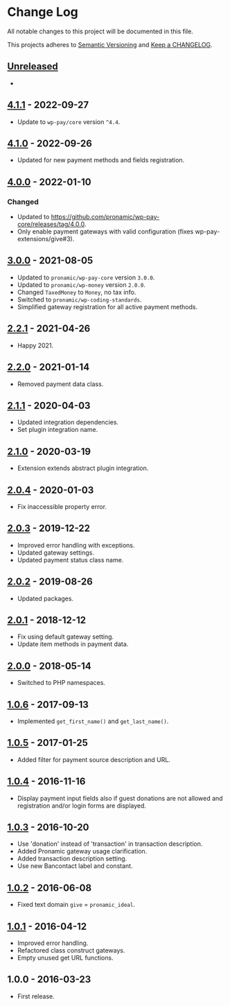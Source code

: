 # Change Log

All notable changes to this project will be documented in this file.

This projects adheres to [Semantic Versioning](http://semver.org/) and [Keep a CHANGELOG](http://keepachangelog.com/).

## [Unreleased][unreleased]
-

## [4.1.1] - 2022-09-27
- Update to `wp-pay/core` version `^4.4`.

## [4.1.0] - 2022-09-26
- Updated for new payment methods and fields registration.

## [4.0.0] - 2022-01-10
### Changed
- Updated to https://github.com/pronamic/wp-pay-core/releases/tag/4.0.0.
- Only enable payment gateways with valid configuration (fixes wp-pay-extensions/give#3).

## [3.0.0] - 2021-08-05
- Updated to `pronamic/wp-pay-core`  version `3.0.0`.
- Updated to `pronamic/wp-money`  version `2.0.0`.
- Changed `TaxedMoney` to `Money`, no tax info.
- Switched to `pronamic/wp-coding-standards`.
- Simplified gateway registration for all active payment methods.

## [2.2.1] - 2021-04-26
- Happy 2021.

## [2.2.0] - 2021-01-14
- Removed payment data class.

## [2.1.1] - 2020-04-03
- Updated integration dependencies.
- Set plugin integration name.

## [2.1.0] - 2020-03-19
- Extension extends abstract plugin integration.

## [2.0.4] - 2020-01-03
- Fix inaccessible property error.

## [2.0.3] - 2019-12-22
- Improved error handling with exceptions.
- Updated gateway settings.
- Updated payment status class name.

## [2.0.2] - 2019-08-26
- Updated packages.

## [2.0.1] - 2018-12-12
- Fix using default gateway setting.
- Update item methods in payment data.

## [2.0.0] - 2018-05-14
- Switched to PHP namespaces.

## [1.0.6] - 2017-09-13
- Implemented `get_first_name()` and `get_last_name()`.

## [1.0.5] - 2017-01-25
- Added filter for payment source description and URL.

## [1.0.4] - 2016-11-16
- Display payment input fields also if guest donations are not allowed and registration and/or login forms are displayed.

## [1.0.3] - 2016-10-20
- Use 'donation' instead of 'transaction' in transaction description.
- Added Pronamic gateway usage clarification.
- Added transaction description setting.
- Use new Bancontact label and constant.

## [1.0.2] - 2016-06-08
- Fixed text domain `give` = `pronamic_ideal`.

## [1.0.1] - 2016-04-12
- Improved error handling.
- Refactored class construct gateways.
- Empty unused get URL functions.

## 1.0.0 - 2016-03-23
- First release.

[unreleased]: https://github.com/wp-pay-extensions/give/compare/4.1.1...HEAD
[4.1.1]: https://github.com/pronamic/wp-pronamic-pay-give/compare/4.1.0...4.1.1
[4.1.0]: https://github.com/pronamic/wp-pronamic-pay-give/compare/4.0.0...4.1.0
[4.0.0]: https://github.com/wp-pay-extensions/give/compare/3.0.0...4.0.0
[3.0.0]: https://github.com/wp-pay-extensions/give/compare/2.2.1...3.0.0
[2.2.1]: https://github.com/wp-pay-extensions/give/compare/2.2.0...2.2.1
[2.2.0]: https://github.com/wp-pay-extensions/give/compare/2.1.1...2.2.0
[2.1.1]: https://github.com/wp-pay-extensions/give/compare/2.1.0...2.1.1
[2.1.0]: https://github.com/wp-pay-extensions/give/compare/2.0.4...2.1.0
[2.0.4]: https://github.com/wp-pay-extensions/give/compare/2.0.3...2.0.4
[2.0.3]: https://github.com/wp-pay-extensions/give/compare/2.0.2...2.0.3
[2.0.2]: https://github.com/wp-pay-extensions/give/compare/2.0.1...2.0.2
[2.0.1]: https://github.com/wp-pay-extensions/give/compare/2.0.0...2.0.1
[2.0.0]: https://github.com/wp-pay-extensions/give/compare/1.0.6...2.0.0
[1.0.6]: https://github.com/wp-pay-extensions/give/compare/1.0.5...1.0.6
[1.0.5]: https://github.com/wp-pay-extensions/give/compare/1.0.4...1.0.5
[1.0.4]: https://github.com/wp-pay-extensions/give/compare/1.0.3...1.0.4
[1.0.3]: https://github.com/wp-pay-extensions/give/compare/1.0.2...1.0.3
[1.0.2]: https://github.com/wp-pay-extensions/give/compare/1.0.1...1.0.2
[1.0.1]: https://github.com/wp-pay-extensions/give/compare/1.0.0...1.0.1
